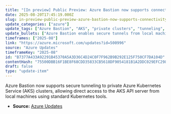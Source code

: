 ```yaml
---
title: "[In preview] Public Preview: Azure Bastion now supports connectivity to private AKS clusters via tunneling"
date: 2025-08-20T17:45:19.000Z
slug: in-preview-public-preview-azure-bastion-now-supports-connectivity-to-private-aks-clusters-via-tunneling
update_categories: ["azure"]
update_tags: ["Azure Bastion", "AKS", "private clusters", "tunneling", "Kubernetes"]
update_bullets: ["Azure Bastion enables secure tunnels from local machines to AKS API servers.", "Supports connectivity to private AKS clusters via tunneling.", "Access is possible using standard Kubernetes tooling.", "Applicable to both private and public AKS clusters with API server endpoints."]
timeframes: ["2025-08"]
link: "https://azure.microsoft.com/updates?id=500996"
source: "Azure Updates"
timeframeKey: "2025-08"
id: "B7377A433A92291B45370A5A3D36C4D24C0F7F962B9B292E125F750CF7DA104D"
contentHash: "75500DBB16F1BE8F68CDD35833CB5618DF9054181B1A2DDC029EFC2983862DB8"
draft: false
type: "update-item"
---
```


Azure Bastion now supports secure tunneling to private Azure Kubernetes Service (AKS) clusters, allowing direct access to the AKS API server from local machines using standard Kubernetes tools.

- **Source:** [Azure Updates](https://azure.microsoft.com/updates?id=500996)
